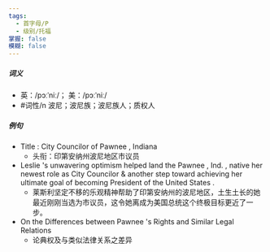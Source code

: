 ```yaml
---
tags:
  - 首字母/P
  - 级别/托福
掌握: false
模糊: false
---
```

##### 词义
- 英：/pɔːˈniː/； 美：/pɔːˈniː/
- #词性/n  波尼；波尼族；波尼族人；质权人
##### 例句
- Title : City Councilor of Pawnee , Indiana
	- 头衔：印第安纳州波尼地区市议员
- Leslie 's unwavering optimism helped land the Pawnee , Ind. , native her newest role as City Councilor & another step toward achieving her ultimate goal of becoming President of the United States .
	- 莱斯利坚定不移的乐观精神帮助了印第安纳州的波尼地区，土生土长的她最近刚刚当选为市议员，这令她离成为美国总统这个终极目标更近了一步。
- On the Differences between Pawnee 's Rights and Similar Legal Relations
	- 论典权及与类似法律关系之差异
